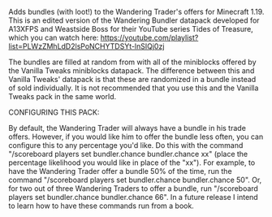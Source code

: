 Adds bundles (with loot!) to the Wandering Trader's offers for Minecraft 1.19. This is an edited version of the Wandering Bundler datapack developed for A13XFPS and Weastside Boss for their YouTube series Tides of Treasure, which you can watch here: https://youtube.com/playlist?list=PLWzZMhLdD2lsPoNCHYTDSYt-lnSIQj0zj

The bundles are filled at random from with all of the miniblocks offered by the Vanilla Tweaks miniblocks datapack. The difference between this and Vanilla Tweaks' datapack is that these are randomized in a bundle instead of sold individually. It is not recommended that you use this and the Vanilla Tweaks pack in the same world.

CONFIGURING THIS PACK:

By default, the Wandering Trader will always have a bundle in his trade offers. However, if you would like him to offer the bundle less often, you can configure this to any percentage you'd like. Do this with the command "/scoreboard players set bundler.chance bundler.chance xx" (place the percentage likelihood you would like in place of the "xx"). For example, to have the Wandering Trader offer a bundle 50% of the time, run the command "/scoreboard players set bundler.chance bundler.chance 50". Or, for two out of three Wandering Traders to offer a bundle, run "/scoreboard players set bundler.chance bundler.chance 66". In a future release I intend to learn how to have these commands run from a book.
